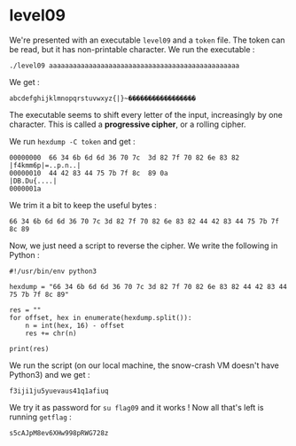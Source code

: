 # level09

We're presented with an executable `level09` and a `token` file. The token can be read, but it has non-printable character. We run the executable :

```
./level09 aaaaaaaaaaaaaaaaaaaaaaaaaaaaaaaaaaaaaaaaaaaaaaaa
```

We get :

```
abcdefghijklmnopqrstuvwxyz{|}~�����������������
```

The executable seems to shift every letter of the input, increasingly by one character. This is called a **progressive cipher**, or a rolling cipher.

We run `hexdump -C token` and get :

```
00000000  66 34 6b 6d 6d 36 70 7c  3d 82 7f 70 82 6e 83 82  |f4kmm6p|=..p.n..|
00000010  44 42 83 44 75 7b 7f 8c  89 0a                    |DB.Du{....|
0000001a
```

We trim it a bit to keep the useful bytes :

```
66 34 6b 6d 6d 36 70 7c 3d 82 7f 70 82 6e 83 82 44 42 83 44 75 7b 7f 8c 89
```

Now, we just need a script to reverse the cipher. We write the following in Python :

```
#!/usr/bin/env python3

hexdump = "66 34 6b 6d 6d 36 70 7c 3d 82 7f 70 82 6e 83 82 44 42 83 44 75 7b 7f 8c 89"

res = ""
for offset, hex in enumerate(hexdump.split()):
    n = int(hex, 16) - offset
    res += chr(n)

print(res)
```

We run the script (on our local machine, the snow-crash VM doesn't have Python3) and we get :

```
f3iji1ju5yuevaus41q1afiuq
```

We try it as password for `su flag09` and it works ! Now all that's left is running `getflag` :

```
s5cAJpM8ev6XHw998pRWG728z
```